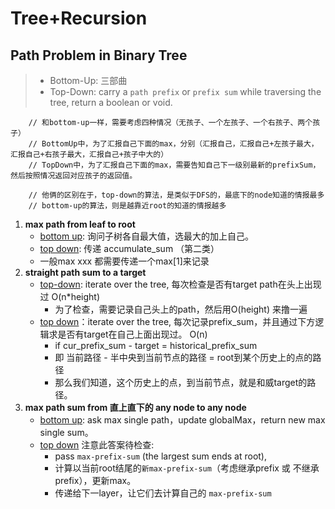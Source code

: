 # Tree+Recursion

## Path Problem in Binary Tree
> - Bottom-Up: 三部曲
> - Top-Down: carry a `path prefix` or `prefix sum` while traversing the tree, return a boolean or void.

        // 和bottom-up一样，需要考虑四种情况（无孩子、一个左孩子、一个右孩子、两个孩子）
        // BottomUp中，为了汇报自己下面的max，分别（汇报自己，汇报自己+左孩子最大，汇报自己+右孩子最大，汇报自己+孩子中大的）
        // TopDown中，为了汇报自己下面的max，需要告知自己下一级别最新的prefixSum，然后按照情况返回对应孩子的返回值。
        
        // 他俩的区别在于，top-down的算法，是类似于DFS的，最底下的node知道的情报最多
        // bottom-up的算法，则是越靠近root的知道的情报越多

1. **max path from leaf to root**
    - [bottom up](./BottomUp/MaxPathSumLeafToRoot.java): 询问子树各自最大值，选最大的加上自己。
    - [top down](./TopDown/MaxPathSumLeafToRoot.java):  传递 accumulate_sum （第二类）
    - 一般max xxx 都需要传递一个max[1]来记录
2. **straight path sum to a target**
    - [top-down](./TopDown/BinaryTreePathSumToTarget.java): iterate over the tree, 每次检查是否有target path在头上出现过  O(n*height)
      - 为了检查，需要记录自己头上的path，然后用O(height) 来撸一遍
    - [top down](./TopDown/BinaryTreePathSumToTarget2.java)：iterate over the tree, 每次记录prefix_sum，并且通过下方逻辑求是否有target在自己上面出现过。 O(n)
      - if cur_prefix_sum - target = historical_prefix_sum
      - 即 当前路径 - 半中央到当前节点的路径 = root到某个历史上的点的路径
      - 那么我们知道，这个历史上的点，到当前节点，就是和威target的路径。
3. **max path sum from 直上直下的 any node to any node**
    - [bottom up](./BottomUp/MaxPathSumBinaryTreeIII.java): ask max single path，update globalMax，return new max single sum。
    - [top down](./TopDown/MaxPathSumBinaryTreeIII.java) 注意此答案待检查:  
      - pass `max-prefix-sum` (the largest sum ends at root), 
      - 计算以当前root结尾的`新max-prefix-sum`（考虑继承prefix 或 不继承prefix），更新max。
      - 传递给下一layer，让它们去计算自己的 `max-prefix-sum`